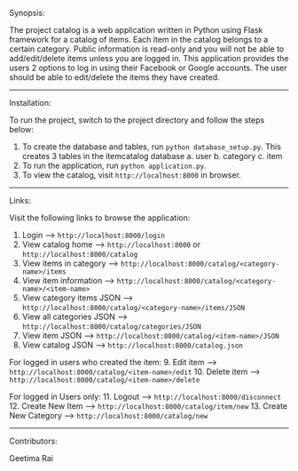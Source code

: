 Synopsis:

The project catalog is a web application written in Python using Flask framework for a catalog of items.
Each item in the catalog belongs to a certain category. Public information is read-only and you will not be able to
add/edit/delete items unless you are logged in. This application provides the users 2 options to log in using
their Facebook or Google accounts.
The user should be able to edit/delete the items they have created.

---------------------------------------------------------------------------------------------------------------------
Installation:

To run the project, switch to the project directory and follow the steps below:
1. To create the database and tables, run `python database_setup.py`.
This creates 3 tables in the itemcatalog database
    a. user
    b. category
    c. item
2. To run the application, run `python application.py`.
3. To view the catalog, visit `http://localhost:8000` in browser.

---------------------------------------------------------------------------------------------------------------------
Links:

Visit the following links to browse the application:

1. Login --> `http://localhost:8000/login`
2. View catalog home --> `http://localhost:8000` or `http://localhost:8000/catalog`
3. View items in category --> `http://localhost:8000/catalog/<category-name>/items`
4. View item information --> `http://localhost:8000/catalog/<category-name>/<item-name>`
5. View category items JSON --> `http://localhost:8000/catalog/<category-name>/items/JSON`
6. View all categories JSON --> `http://localhost:8000/catalog/categories/JSON`
7. View item JSON --> `http://localhost:8000/catalog/<item-name>/JSON`
8. View catalog JSON --> `http://localhost:8000/catalog.json`

For logged in users who created the item:
9. Edit item --> `http://localhost:8000/catalog/<item-name>/edit`
10. Delete item --> `http://localhost:8000/catalog/<item-name>/delete`

For logged in Users only:
11. Logout --> `http://localhost:8000/disconnect`
12. Create New Item --> `http://localhost:8000/catalog/item/new`
13. Create New Category --> `http://localhost:8000/catalog/new`

---------------------------------------------------------------------------------------------------------------------
Contributors:

Geetima Rai